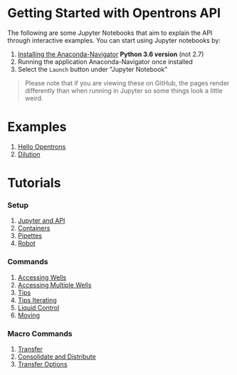 # Getting Started with Opentrons API

The following are some Jupyter Notebooks that aim to explain the API through interactive examples. You can start using Jupyter notebooks by:

1. [Installing the Anaconda-Navigator](https://www.continuum.io/downloads) **Python 3.6 version** (not 2.7)
2. Running the application Anaconda-Navigator once installed
3. Select the `Launch` button under "Jupyter Notebook"

> Please note that if you are viewing these on GitHub, the pages render differently than when running in Jupyter so some things look a little weird.

# Examples
1. [Hello Opentrons](examples/hello_opentrons.ipynb)
2. [Dilution](examples/dilution.ipynb)

# Tutorials

### Setup
1. [Jupyter and API](setup/jupyter_and_api.ipynb)
2. [Containers](setup/Containers.ipynb)
3. [Pipettes](setup/Pipettes.ipynb)
4. [Robot](setup/Robot.ipynb)

### Commands
1. [Accessing Wells](commands/accessing_wells.ipynb)
2. [Accessing Multiple Wells](commands/accessing_multiple_wells.ipynb)
4. [Tips](commands/Tips.ipynb)
5. [Tips Iterating](commands/tips_iterating.ipynb)
6. [Liquid Control](commands/liquid_control.ipynb)
7. [Moving](commands/Moving.ipynb)

### Macro Commands
1. [Transfer](macro_commands/Transfer.ipynb)
2. [Consolidate and Distribute](macro_commands/consolidate_and_distribute.ipynb)
3. [Transfer Options](macro_commands/transfer_options.ipynb)
